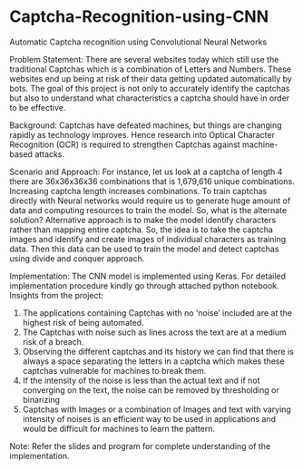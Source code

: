 # Captcha-Recognition-using-CNN
Automatic Captcha recognition using Convolutional Neural Networks

Problem Statement:
There are several websites today which still use the traditional Captchas which is a combination of Letters and Numbers. These websites end up being at risk of their data getting updated automatically by bots. The goal of this project is not only to accurately identify the captchas but also to understand what characteristics a captcha should have in order to be effective.

Background:
Captchas have defeated machines, but things are changing rapidly as technology improves. Hence research into Optical Character Recognition (OCR) is required to strengthen Captchas against machine-based attacks.

Scenario and Approach:
For instance, let us look at a captcha of length 4 there are 36x36x36x36 combinations that is 1,679,616 unique combinations. Increasing captcha length increases combinations.
To train captchas directly with Neural networks would require us to generate huge amount of data and computing resources to train the model.
So, what is the alternate solution?
Alternative approach is to make the model identify characters rather than mapping entire captcha. So, the idea is to take the captcha images and identify and create images of individual characters as training data. Then this data can be used to train the model and detect captchas using divide and conquer approach.

Implementation:
The CNN model is implemented using Keras. For detailed implementation procedure kindly go through attached python notebook.
Insights from the project:
1. The applications containing Captchas with no ‘noise’ included are at the highest risk of being automated.
2. The Captchas with noise such as lines across the text are at a medium risk of a breach.
3. Observing the different captchas and its history we can find that there is always a space separating the letters in a captcha which makes these captchas vulnerable for machines to break them.
4. If the intensity of the noise is less than the actual text and if not converging on the text, the noise can be removed by thresholding or binarizing 
5. Captchas with Images or a combination of Images and text with varying intensity of noises is an efficient way to be used in applications and would be difficult for machines to learn the pattern.

Note: Refer the slides and program for complete understanding of the implementation.
